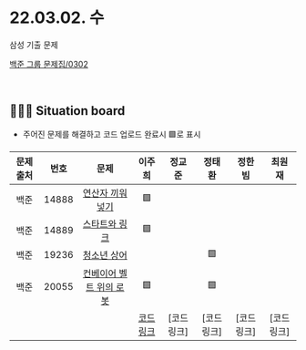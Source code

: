 # 22.03.02. 수
삼성 기출 문제
</br>

[백준 그룹 문제집/0302](https://www.acmicpc.net/group/workbook/view/13701/42456)

</br>

## 🧑🏽‍💻 Situation board
- 주어진 문제를 해결하고 코드 업로드 완료시 🟩로 표시

| 문제 출처   | 번호       | 문제      | 이주희  | 정교준  | 정태환  | 정한빔 | 최원재  |
| :--------: | :--------: | :--------: | :--------: | :-------: | :-------: | :-------: |  :-------: |
| 백준        | 14888      |[연산자 끼워넣기](https://www.acmicpc.net/problem/14888)  |  🟩    |        |     |       |       |
| 백준        | 14889      |[스타트와 링크](https://www.acmicpc.net/problem/14889) |  🟩    |       |      |    |   |
| 백준        | 19236      |[청소년 상어](https://www.acmicpc.net/problem/19236) |      |       |    🟩  |   |   |
| 백준        | 20055     |[컨베이어 벨트 위의 로봇](https://www.acmicpc.net/problem/20055) |   🟩   |       |   🟩   |    |   |
|             |           |           |  [코드링크](https://github.com/daejeon5-algostudy/AlgorithmStudy/blob/main/%EC%8A%A4%ED%84%B0%EB%94%94/0302/%EC%9D%B4%EC%A3%BC%ED%9D%AC/README.md) | [코드링크] | [코드링크] | [코드링크] | [코드링크]  |
